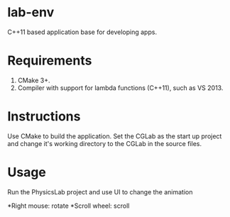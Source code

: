 # lab-env
C++11 based application base for developing apps.

# Requirements
1. CMake 3+.
2. Compiler with support for lambda functions (C++11), such as VS 2013.
  
# Instructions
Use CMake to build the application. Set the CGLab as the start up project and change it's working directory to the CGLab in the source files.

# Usage
Run the PhysicsLab project and use UI to change the animation

*Right mouse: rotate
*Scroll wheel: scroll
  
